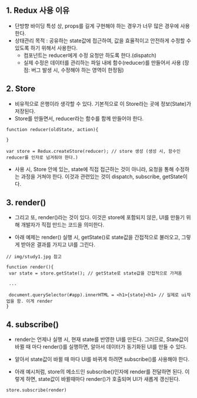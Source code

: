 ## 1. Redux 사용 이유
 - 단방향 바이딩 특성 상, props를 길게 구현해야 하는 경우가 너무 많은 경우에 사용한다.
 - 상태관리 목적 : 공유하는 state값에 접근하여, 값을 효율적이고 안전하게 수정할 수 있도록 하기 위해서 사용한다.
   - 컴포넌트는 reducer에게 수정 요청만 하도록 한다.(dispatch)
   - 실제 수정은 데이터를 관리하는 파일 내에 함수(reducer)를 만들어서 사용 (장점: 버그 발생 시, 수정해야 하는 영역이 한정됨)

## 2. Store
 - 비유적으로 은행이라 생각할 수 있다. 기본적으로 이 Store라는 곳에 정보(State)가 저장된다.
 - Store를 만들면서, reducer라는 함수를 함께 만들어야 한다.
 ```
 function reducer(oldState, action){

 }

 var store = Redux.createStore(reducer); // store 생성 (생성 시, 함수인 reducer를 인자로 넘겨줘야 한다.)
 ```

- 사용 시, Store 안에 있는, state에 직접 접근하는 것이 아니라, 요청을 통해 수정하는 과정을 거쳐야 한다. 이것과 관련있는 것이 dispatch, subscribe, getState이다.

## 3. render()
- 그리고 또, render()라는 것이 있다. 이것은 store에 포함되지 않은, UI를 만들기 위해 개발자가 직접 만드는 코드을 의미한다.

- 아래 예제는 render() 실행 시, getState()로 state값을 간접적으로 불러오고, 그렇게 받아온 결과를 가지고 UI를 그린다.

 ```
 // img/study1.jpg 참고

 function render(){
  var state = store.getState(); // getState로 state값을 간접적으로 가져옴

  ...

  document.querySelector(#app).innerHTML = <h1>{state}<h1> // 실제로 ui작업을 함. 이게 render
 }
 ```

## 4. subscribe()
 - render는 언제나 실행 시, 현재 state를 반영한 UI를 만든다. 그러므로, State값이 바뀔 때 마다 render()를 실행하면, 알아서 데이터가 동기화된 UI를 만들 수 있다.

 - 알아서 state값이 바뀔 때 마다 UI를 바뀌게 하려면 subscribe()를 사용해야 한다.

 - 아래 예시처럼, store의 메소드인 subscribe()인자에 render를 전달하면 된다. 이렇게 하면, state값이 바뀔때마다 render()가 호출되며 UI가 새롭게 갱신된다.

 ```
 store.subscribe(render)
 ```

